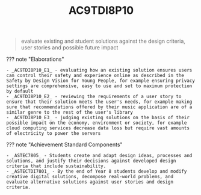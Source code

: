 ﻿---
tags: australian-curriculum
title: AC9TDI8P10
type: note
---
> evaluate existing and student solutions against the design criteria, user stories and possible future impact

??? note "Elaborations"

	- _AC9TDI8P10_E1_ - evaluating how an existing solution ensures users can control their safety and experience online as described in the Safety by Design Vision for Young People, for example ensuring privacy settings are comprehensive, easy to use and set to maximum protection by default
	- _AC9TDI8P10_E2_ - reviewing the requirements of a user story to ensure that their solution meets the user's needs, for example making sure that recommendations offered by their music application are of a similar genre to the rest of the user's library
	- _AC9TDI8P10_E3_ - judging existing solutions on the basis of their possible impact on the economy, environment or society, for example cloud computing services decrease data loss but require vast amounts of electricity to power the servers
??? note "Achievement Standard Components"

	- _ASTEC7805_ - Students create and adapt design ideas, processes and solutions, and justify their decisions against developed design criteria that include sustainability.
	- _ASTECTDI7801_ - By the end of Year 8 students develop and modify creative digital solutions, decompose real-world problems, and evaluate alternative solutions against user stories and design criteria.